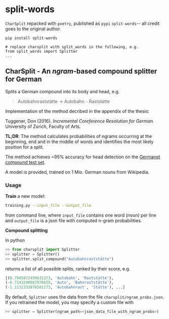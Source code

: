 # split-words

`CharSplit` repacked with `poetry`, published as `pypi` `split-words`--
all credit goes to the original author.
```
pip install split-words
```
```
# replace charsplit with split_words in the following, e.g.
from split_words import Splitter
...
```

## CharSplit - An *ngram*-based compound splitter for German

Splits a German compound into its body and head, e.g.
> Autobahnraststätte -> Autobahn - Raststätte

Implementation of the method decribed in the appendix of the thesis:

Tuggener, Don (2016). *Incremental Coreference Resolution for German.* University of Zurich, Faculty of Arts.

**TL;DR**: The method calculates probabilities of ngrams occurring at the beginning, end and in the middle of words and identifies the most likely position for a split.

The method achieves ~95% accuracy for head detection on the [Germanet compound test set](http://www.sfs.uni-tuebingen.de/lsd/compounds.shtml).

A model is provided, trained on 1 Mio. German nouns from Wikipedia.

### Usage ###
**Train** a new model:
```bash
training.py --input_file --output_file
```
from command line, where `input_file` contains one word (noun) per line and `output_file` is a json file with computed n-gram probabilities.

**Compound splitting**

In python

```python
>> from charsplit import Splitter
>> splitter = Splitter()
>> splitter.split_compound("Autobahnraststätte")
```
returns a list of all possible splits, ranked by their score, e.g.
```python
[(0.7945872450631273, 'Autobahn', 'Raststätte'),
(-0.7143290887876655, 'Auto', 'Bahnraststätte'),
(-1.1132332878581173, 'Autobahnrast', 'Stätte'), ...]
```
By default, `Splitter` uses the data from the file `charsplit/ngram_probs.json`. If you retrained the model, you may specify a custom file with
```python
>> splitter = Splitter(ngram_path=<json_data_file_with_ngram_probs>)
```

